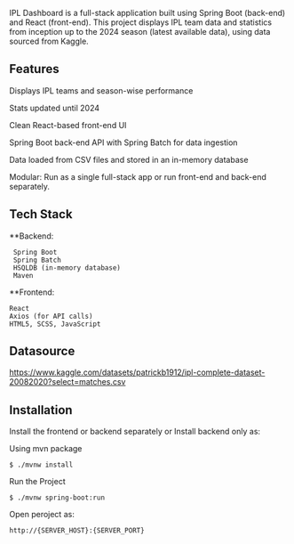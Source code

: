 IPL Dashboard is a full-stack application built using Spring Boot (back-end) and React (front-end). This project displays  IPL team data and statistics from inception up to the 2024 season (latest available data), using data sourced from Kaggle.

## Features 
Displays IPL teams and season-wise performance

Stats updated until 2024

Clean React-based front-end UI

Spring Boot back-end API with Spring Batch for data ingestion

Data loaded from CSV files and stored in an in-memory database

Modular: Run as a single full-stack app or run front-end and back-end separately.

## Tech Stack

 **Backend:

     Spring Boot
     Spring Batch
     HSQLDB (in-memory database)
     Maven

 **Frontend:
    
    React
    Axios (for API calls)
    HTML5, SCSS, JavaScript

## Datasource
  
  https://www.kaggle.com/datasets/patrickb1912/ipl-complete-dataset-20082020?select=matches.csv

## Installation 

   Install the frontend or backend separately or Install backend only as:

   <div class="termy">

Using mvn package

```console
$ ./mvnw install
```
</div>

<div class="termy">

Run the Project
```console
$ ./mvnw spring-boot:run
```
</div>

<div class="termy">

Open peroject as:
```console
http://{SERVER_HOST}:{SERVER_PORT}
```
</div>
   